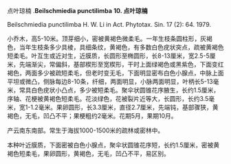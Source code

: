 点叶琼楠
.**Beilschmiedia punctilimba**
**10. 点叶琼楠**

Beilschmiedia punctilimba H. W. Li in Act. Phytotax. Sin. 17 (2): 64. 1979.

小乔木，高5-10米。顶芽细小，密被黄褐色微柔毛。一年生枝条圆柱形，灰褐色，当年生枝条多少具棱，具细条纹，黄褐色，有多数白色疣状突点，疏被黄褐色短柔毛。叶互生或近对生，近膜质，长圆形至椭圆形，长8-13厘米，宽2.5-5厘米，先端渐尖，常偏斜，基部楔形至宽楔形，干时上面绿褐色或黑紫色，下面变红褐色，两面多少被疏短柔毛，但老时变无毛，下面明显密布白色小腺点，中脉上面平坦或微凸，侧脉每边8-10条，纤细，两面明显，小脉两面明显，叶柄长5-13毫米，常具白色疣状小凸点，多少被短柔毛。聚伞状圆锥花序腋生，长约1.5厘米，序轴、花梗被黄褐色短柔毛。花淡绿色，花被裂片近等大，长圆形，长约3.5毫米，宽1-1.2毫米。果卵圆形，长3.3厘米，直径2.7厘米，先端钝，基部骤狭，黄褐色，无毛，凹凸不平；果梗粗约2毫米。花期5月，果期10月。

产云南东南部。常生于海拔1000-1500米的疏林或密林中。

本种叶近膜质，下面密被白色小腺点，聚伞状圆锥花序短，长约1.5厘米，密被黄褐色短柔毛，果卵圆形，黄褐色，无毛，凹凸不平，易区别。
